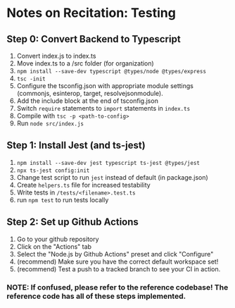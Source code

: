 # Notes on Recitation: Testing

## Step 0: Convert Backend to Typescript
1. Convert index.js to index.ts
2. Move index.ts to a /src folder (for organization)
3. `npm install --save-dev typescript @types/node @types/express`
4. `tsc -init`
5. Configure the tsconfig.json with appropriate module settings (commonjs, esinterop, target, resolvejsonmodule).
5. Add the include block at the end of tsconfig.json
6. Switch `require` statements to `import` statements in `index.ts`
7. Compile with `tsc -p <path-to-config>`
8. Run `node src/index.js`

## Step 1: Install Jest (and ts-jest)
1. `npm install --save-dev jest typescript ts-jest @types/jest`
2. `npx ts-jest config:init`
3. Change test script to run `jest` instead of default (in package.json)
5. Create `helpers.ts` file for increased testability
6. Write tests in `/tests/<filename>.test.ts`
7. run `npm test` to run tests locally

## Step 2: Set up Github Actions
1. Go to your github repository
2. Click on the "Actions" tab
3. Select the "Node.js by Github Actions" preset and click "Configure"
4. (recommend) Make sure you have the correct default workspace set!
5. (recommend) Test a push to a tracked branch to see your CI in action.

### NOTE: If confused, please refer to the reference codebase! The reference code has all of these steps implemented.